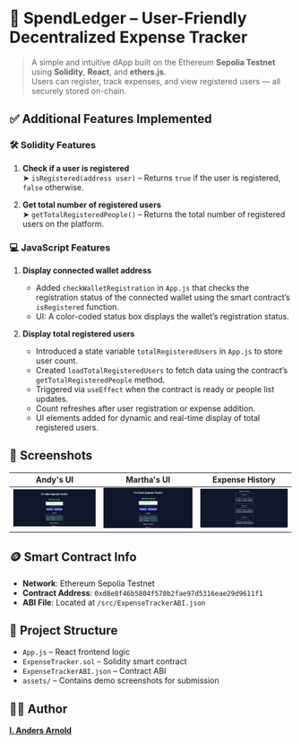 # 💸 SpendLedger – User-Friendly Decentralized Expense Tracker

> A simple and intuitive dApp built on the Ethereum **Sepolia Testnet** using **Solidity**, **React**, and **ethers.js**.  
> Users can register, track expenses, and view registered users — all securely stored on-chain.


## ✅ Additional Features Implemented

### 🛠️ Solidity Features

1. **Check if a user is registered**  
   ➤ `isRegistered(address user)` – Returns `true` if the user is registered, `false` otherwise.

2. **Get total number of registered users**  
   ➤ `getTotalRegisteredPeople()` – Returns the total number of registered users on the platform.


### 💻 JavaScript Features

1. **Display connected wallet address**  
   - Added `checkWalletRegistration` in `App.js` that checks the registration status of the connected wallet using the smart contract’s `isRegistered` function.  
   - UI: A color-coded status box displays the wallet’s registration status.

2. **Display total registered users**  
   - Introduced a state variable `totalRegisteredUsers` in `App.js` to store user count.  
   - Created `loadTotalRegisteredUsers` to fetch data using the contract’s `getTotalRegisteredPeople` method.  
   - Triggered via `useEffect` when the contract is ready or people list updates.  
   - Count refreshes after user registration or expense addition.  
   - UI elements added for dynamic and real-time display of total registered users.


## 🧪 Screenshots

| Andy's UI | Martha's UI | Expense History |
|-----------|--------------|-----------------|
| ![Andy](./assets/Andy.png) | ![Martha](./assets/Martha.png) | ![Expenses](./assets/Expenses.png) |


## 🪙 Smart Contract Info

- **Network**: Ethereum Sepolia Testnet  
- **Contract Address**: `0xd8e8f46b5804f570b2fae97d5316eae29d9611f1`  
- **ABI File**: Located at `/src/ExpenseTrackerABI.json`


## 📂 Project Structure

- `App.js` – React frontend logic  
- `ExpenseTracker.sol` – Solidity smart contract  
- `ExpenseTrackerABI.json` – Contract ABI  
- `assets/` – Contains demo screenshots for submission


## 👨‍💻 Author

**[I. Anders Arnold](https://github.com/asquare004)**

